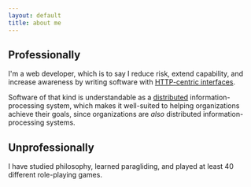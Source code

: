 ```yaml
---
layout: default
title: about me
---
```


## Professionally

I'm a web developer, which is to say I reduce risk, extend capability, and
increase awareness by writing software with [HTTP-centric
interfaces](https://en.wikipedia.org/wiki/Representational_state_transfer).

Software of that kind is understandable as a
[distributed](https://en.wikipedia.org/wiki/Distributed_computing)
information-processing system, which makes it well-suited to helping
organizations achieve their goals, since organizations are _also_ distributed
information-processing systems.

## Unprofessionally

I have studied philosophy, learned paragliding, and played at least 40
different role-playing games.

